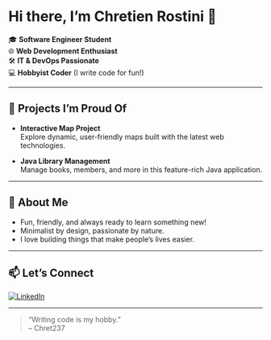 # Hi there, I’m Chretien Rostini 👋

🎓 **Software Engineer Student**  
🌐 **Web Development Enthusiast**  
🛠️ **IT & DevOps Passionate**  
💻 **Hobbyist Coder** (I write code for fun!)

---

## 🚀 Projects I’m Proud Of

- **Interactive Map Project**  
  Explore dynamic, user-friendly maps built with the latest web technologies.

- **Java Library Management**  
  Manage books, members, and more in this feature-rich Java application.

---

## 🌱 About Me

- Fun, friendly, and always ready to learn something new!
- Minimalist by design, passionate by nature.
- I love building things that make people’s lives easier.

---

## 📫 Let’s Connect

[![LinkedIn](https://img.shields.io/badge/LinkedIn-Chretien%20Rostini-blue?logo=linkedin)](https://www.linkedin.com/in/chretien-rostini-b68732258)

---

> “Writing code is my hobby.”  
> – Chret237
